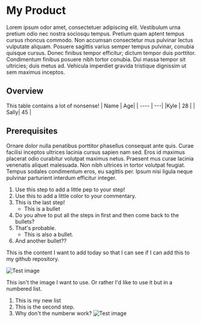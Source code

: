 # My Product
Lorem ipsum odor amet, consectetuer adipiscing elit. Vestibulum urna pretium odio nec nostra sociosqu tempus. Pretium quam aptent tempus cursus rhoncus commodo. Non accumsan consectetur mus pulvinar lectus vulputate aliquam. Posuere sagittis varius semper tempus pulvinar, conubia quisque cursus. Donec finibus tempor efficitur; dictum tempor duis porttitor. Condimentum finibus posuere nibh tortor conubia. Dui massa tempor sit ultricies; duis metus ad. Vehicula imperdiet gravida tristique dignissim ut sem maximus inceptos.

## Overview
This table contains a lot of nonsense!
| Name | Age|
| ---- | ---|
|Kyle  | 28 |
| Sally| 45 |

## Prerequisites
Ornare dolor nulla penatibus porttitor phasellus consequat ante quis. Curae facilisi inceptos ultrices lacinia cursus sapien nam sed. Eros id maximus placerat odio curabitur volutpat maximus netus. Praesent mus curae lacinia venenatis aliquet malesuada. Non nibh ultrices in tortor volutpat feugiat. Tempus sodales condimentum eros, eu sagittis per. Ipsum nisi ligula neque pulvinar parturient interdum efficitur integer.

1. Use this step to add a little pep to your step!
2. Use this to add a little color to your commentary.
3. This is the last step!
   - This is a bullet
5. Do you ahve to put all the steps in first and then come back to the bullets?
6. That's probable.
   - This is also a bullet.
7. And another bullet??

This is the content I want to add today so that I can see if I can add this to my github repository.

![Test image](https://success.flosum.com/servlet/rtaImage?eid=ka0QQ0000002U6r&feoid=00N1P00000AA0On&refid=0EM1P000003S5D8)

This isn't the image I want to use. Or rather I'd like to use it but in a numbered list. 
1. This is my new list
2. This is the second step.
3. Why don't the numberw work? 
![Test image](https://success.flosum.com/servlet/rtaImage?eid=ka0QQ0000002U6r&feoid=00N1P00000AA0On&refid=0EM1P000003S5D8)

